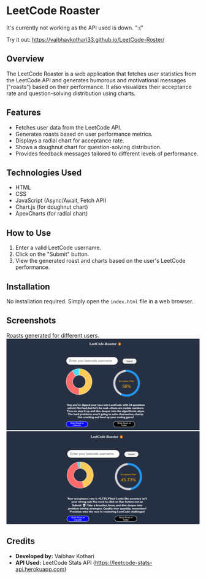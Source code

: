 # LeetCode Roaster
It's currently not working as the API used is down. ":("

Try it out: https://vaibhavkothari33.github.io/LeetCode-Roster/

## Overview
The LeetCode Roaster is a web application that fetches user statistics from the LeetCode API and generates humorous and motivational messages ("roasts") based on their performance. It also visualizes their acceptance rate and question-solving distribution using charts.

## Features
- Fetches user data from the LeetCode API.
- Generates roasts based on user performance metrics.
- Displays a radial chart for acceptance rate.
- Shows a doughnut chart for question-solving distribution.
- Provides feedback messages tailored to different levels of performance.

## Technologies Used
- HTML
- CSS
- JavaScript (Async/Await, Fetch API)
- Chart.js (for doughnut chart)
- ApexCharts (for radial chart)

## How to Use
1. Enter a valid LeetCode username.
2. Click on the "Submit" button.
3. View the generated roast and charts based on the user's LeetCode performance.

## Installation
No installation required. Simply open the `index.html` file in a web browser.

## Screenshots
Roasts generated for different users.
![Alt text](img/image.png)
![Alt text](img/image1.png)


## Credits
- **Developed by:** Vaibhav Kothari
- **API Used:** LeetCode Stats API (https://leetcode-stats-api.herokuapp.com)

